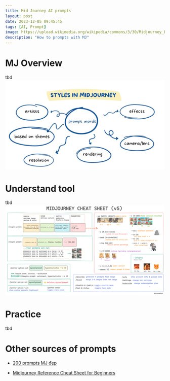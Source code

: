 ```yaml
---
title: Mid Journey AI prompts
layout: post
date: 2023-12-05 09:45:45
tags: [AI, Prompt]
image: https://upload.wikimedia.org/wikipedia/commons/3/30/Midjourney_Emblem_%E2%80%94_June.png
description: "How to prompts with MJ"
---
```


# MJ Overview
tbd
![Styles in Midjourney](/assets/img/research/image-3.png)
# Understand tool
tbd
![MJ cheat sheet (v5)](/assets/img/research/image-2.png)
# Practice
tbd
# Other sources of prompts

- [200 prompts MJ đẹp](https://shop.blogchiasekienthuc.com/200-prompt-midjourney-dep/)

- [Midjourney Reference Cheat Sheet for Beginners](https://www.reddit.com/r/midjourney/comments/147uzki/midjourney_reference_cheat_sheet_for_beginners/)